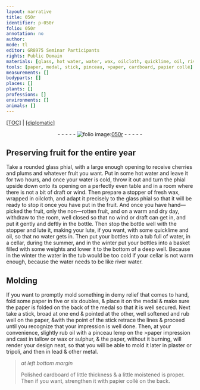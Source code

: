 ```yaml
---
layout: narrative
title: 050r
identifier: p-050r
folio: 050r
annotation: no
author:
mode: tl
editor: GR8975 Seminar Participants
rights: Public Domain
materials: [glass, hot water, water, wax, oilcloth, quicklime, oil, river water, paper, >paper, tallow, sulphur, plaster, tripoli, lead, metal, cardboard, papier collé]
tools: [paper, medal, stick, pinceau, >paper, cardboard, papier collé]
measurements: []
bodyparts: []
places: []
plants: []
professions: []
environments: []
animals: []
---
```


<p><a href="{{ site.baseurl }}/translation/" target="_blank">[TOC]</a> | <a href="{{ site.baseurl }}/texts/p-050r_tc/">[diplomatic]</a></p><div class="folio" align="center">- - - - - <a href="http://gallica.bnf.fr/ark:/12148/btv1b10500001g/f105.image" target="_blank"><img src="https://cu-mkp.github.io/2017-workshop-edition/assets/photo-icon.png" alt="folio image: " style="display:inline-block; margin-bottom:-3px;"/>050r</a> - - - - - </div>  
  

## Preserving fruit for the entire year

 
Take a rounded <span class="m">glass</span> phial, with a large enough opening to receive cherries and plums and whatever fruit you want. Put in some <span class="m">hot water</span> <span class="sup">and leave it</span> for two hours, and once your <span class="m">water</span> is cold, throw it out and turn the phial upside down onto its opening on a perfectly even table and in a room where there is not a bit of draft or wind. Then prepare a stopper of fresh <span class="m">wax</span>, wrapped in <span class="m">oilcloth</span>, and adapt it precisely to the <span class="m">glass</span> phial so that it will be ready to stop it once you have put in the fruit. And once you have hand—picked the fruit, only the non—rotten fruit, and on a warm and dry day, withdraw to the room, well closed so that no wind or draft can get in, and put it gently and deftly in the bottle. Then stop the bottle well with the stopper and lute it, making your lute, if you want, with some <span class="m">quicklime</span> and <span class="m">oil</span>, so that no <span class="m">water</span> gets in. Then put your bottles into a tub full of <span class="m">water</span>, in a cellar, during the summer, and in the winter put your bottles into a basket filled with some weights and lower it to the bottom of a deep well. Because in the winter the <span class="m">water</span> in the tub would be too cold if your cellar is not warm enough, because the <span class="m">water</span> needs to be like <span class="m">river water</span>.

 
  

## Molding

 
If you want to promptly mold something in demy relief that comes to hand, fold some <span class="tl"><span class="m">paper</span></span> in five or six doubles, & place it on the <span class="tl">medal</span> & make sure the <span class="tl"><span class="m">paper</span></span> is folded on the back of the <span class="tl">medal</span> so that it is well secured. Next take a <span class="tl">stick</span>, broad at one end & pointed at the other, well softened and rub well on the <span class="tl"><span class="m">paper</span></span>, &with the point of the <span class="tl">stick</span> retrace the lines & proceed until you recognize that your impression is well done. Then, at your convenience, slightly rub <span class="m">oil</span> with a <span class="tl">pinceau</span> <span class="del">lemp</span> on the <span class="tl"><span class="m">>paper</span></span> impression and cast in <span class="m">tallow</span> or <span class="m">wax</span> or <span class="m">sulphur</span>, & the <span class="tl"><span class="m">paper</span></span>, without it burning, will render your design neat, so that you will be able to mold it later in <span class="m">plaster</span> or <span class="m">tripoli</span>, and then in <span class="m">lead</span> & other <span class="m">metal</span>.
 
> *at left bottom margin*
> 
> 
> Polished <span class="tl"><span class="m">cardboard</span></span> of little thickness & a little moistened is proper. Then if you want, strengthen it with <span class="tl"><span class="m">papier collé</span></span> on the back.

